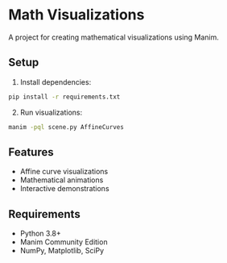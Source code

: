 # Math Visualizations

A project for creating mathematical visualizations using Manim.

## Setup

1. Install dependencies:
```bash
pip install -r requirements.txt
```

2. Run visualizations:
```bash
manim -pql scene.py AffineCurves
```

## Features

- Affine curve visualizations
- Mathematical animations
- Interactive demonstrations

## Requirements

- Python 3.8+
- Manim Community Edition
- NumPy, Matplotlib, SciPy
